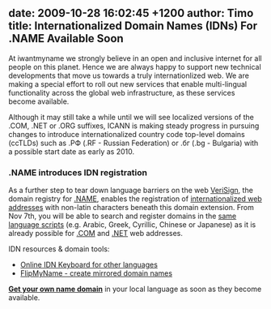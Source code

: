 date: 2009-10-28 16:02:45 +1200
author: Timo
title: Internationalized Domain Names (IDNs) For .NAME Available Soon
----

At iwantmyname we strongly believe in an open and inclusive internet for all people on this planet. Hence we are always happy to support new technical developments that move us towards a truly internationlized web. We are making a special effort to roll out new services that enable multi-lingual functionality across the global web infrastructure, as these services become available.

Although it may still take a while until we will see localized versions of the .COM, .NET or .ORG suffixes, ICANN is making steady progress in pursuing changes to introduce internationalized country code top-level domains (ccTLDs) such as .РФ (.RF - Russian Federation) or .бг (.bg - Bulgaria) with a possible start date as early as 2010.

### .NAME introduces IDN registration

As a further step to tear down language barriers on the web [VeriSign](http://www.verisign.com ".COM / .NET / .NAME Registry VeriSign"), the domain registry for [.NAME](https://iwantmyname.com/domains/name-domain-name-registration-for-names ".NAME domain"), enables the registration of [internationalized web addresses](https://iwantmyname.com/idns/search-register-internationalised-domain-names "Register Internationalized Domain Names") with non-latin characters beneath this domain extension. From Nov 7th, you will be able to search and register domains in the [same language scripts](http://www.verisign.com/domain-name-services/domain-information-center/idn-domains/scripts-languages/index.html ".COM / .NET Internationalised Domain Names Information") (e.g. Arabic, Greek, Cyrillic, Chinese or Japanese) as it is already possible for [.COM](https://iwantmyname.com/domains/com-domain-name-registration-for-commercial ".COM Domain") and [.NET](https://iwantmyname.com/domains/net-domain-name-registration-for-network ".NET Domain") web addresses.

IDN resources & domain tools:

*   [Online IDN Keyboard for other languages](https://iwantmyname.com/idns/search-register-internationalised-domain-names)
*   [FlipMyName - create mirrored domain names](https://iwantmyname.com/domain-tools/name-generator/turn-words-upside-down)

**[Get your own name domain](https://iwantmyname.com/domains/name-domain-name-registration-for-names ".NAME domain")** in your local language as soon as they become available.
